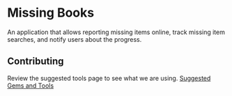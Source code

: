 # Missing Books
An application that allows reporting missing items online, track missing item searches, and notify users about the progress.  

## Contributing
Review the suggested tools page to see what we are using. [Suggested Gems and Tools]( https://github.com/yorkulibraries/missing_books/wiki/Development:-Suggested-Gems-and-Tools)
